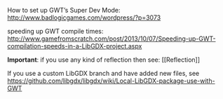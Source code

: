 How to set up GWT’s Super Dev Mode: http://www.badlogicgames.com/wordpress/?p=3073

speeding up GWT compile times: http://www.gamefromscratch.com/post/2013/10/07/Speeding-up-GWT-compilation-speeds-in-a-LibGDX-project.aspx

**Important**: if you use any kind of reflection then see: [[Reflection]]

If you use a custom LibGDX branch and have added new files, see https://github.com/libgdx/libgdx/wiki/Local-LibGDX-package-use-with-GWT